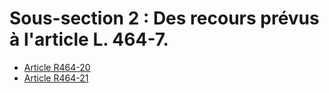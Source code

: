 # Sous-section 2 : Des recours prévus à l'article L. 464-7.

- [Article R464-20](article-r464-20.md)
- [Article R464-21](article-r464-21.md)
